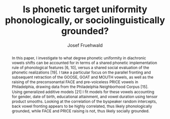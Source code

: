 ---
abstract: "In this paper, I investigate to what degree phonetic uniformity in diachronic\
  \ vowels shifts can be accounted for in terms of a shared phonetic implementation\
  \ rule of phonological features [6, 10], versus a shared social evaluation of the\
  \ phonetic realizations [19]. I take a particular focus on the parallel fronting\
  \ and subsequent retraction of the GOOSE, GOAT and MOUTH vowels, as well as the\
  \ raising of the preconsonantal FACE and pre-voiceless PRICE vowels in Philadelphia,\
  \ drawing data from the Philadelphia Neighborhood Corpus [15]. Using generalized\
  \ additive models [21] I \uFB01t models for these vowels accounting for gender,\
  \ date of birth, educational attainment, and vowel duration using tensor product\
  \ smooths. Looking at the correlation of the byspeaker random intercepts, back vowel\
  \ fronting appears to be highly correlated, thus likely phonologically grounded,\
  \ while FACE and PRICE raising is not, thus likely socially grounded."
author:
- Josef Fruehwald
category: paper
layout: publication
p_url: https://www.internationalphoneticassociation.org/icphs-proceedings/ICPhS2019/papers/ICPhS_730.pdf
pages: '5'
published: roceedings of the 19th International Congress of Phonetic Sciences Melbourne
  Australia 2019
tags:
- phonology
- sound change
- phonetics
- parallel shifts
title: Is phonetic target uniformity phonologically, or sociolinguistically grounded?
year: '2019'
---